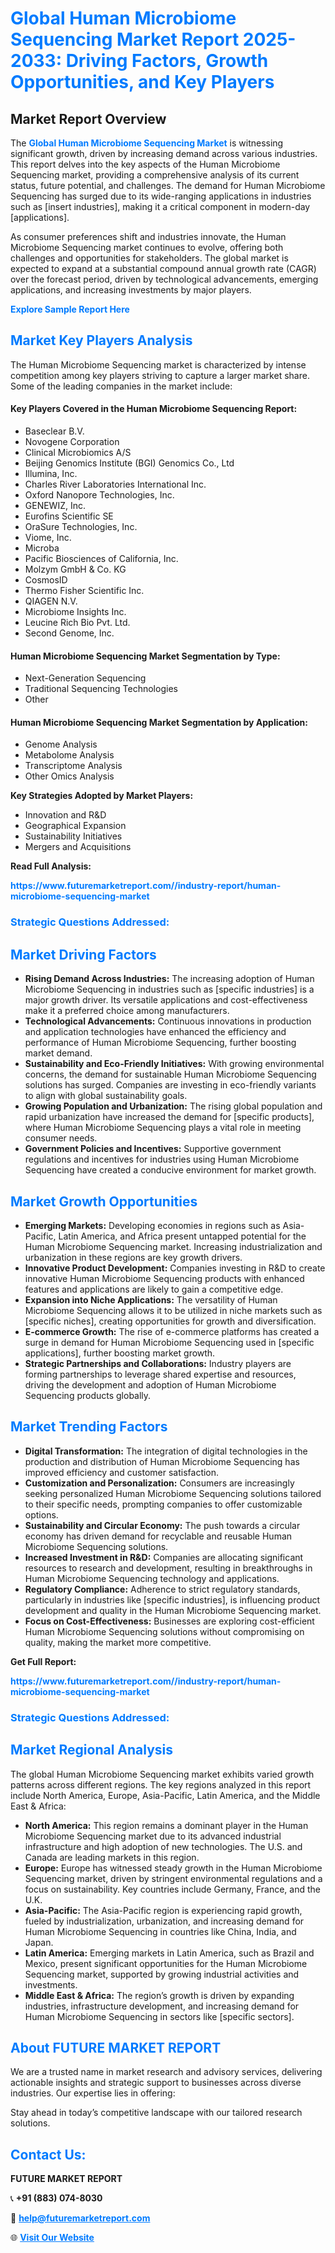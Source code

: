 <h1 style="color: #007BFF;">Global Human Microbiome Sequencing Market Report 2025-2033: Driving Factors, Growth Opportunities, and Key Players</h1>

<section id="overview">
<h2>Market Report Overview</h2>
<p>The <a href="https://www.futuremarketreport.com//industry-report/human-microbiome-sequencing-market" style="color: #007BFF; text-decoration: none;"><strong>Global Human Microbiome Sequencing Market</strong></a> is witnessing significant growth, driven by increasing demand across various industries. This report delves into the key aspects of the Human Microbiome Sequencing market, providing a comprehensive analysis of its current status, future potential, and challenges. The demand for Human Microbiome Sequencing has surged due to its wide-ranging applications in industries such as [insert industries], making it a critical component in modern-day [applications].</p>
<p>As consumer preferences shift and industries innovate, the Human Microbiome Sequencing market continues to evolve, offering both challenges and opportunities for stakeholders. The global market is expected to expand at a substantial compound annual growth rate (CAGR) over the forecast period, driven by technological advancements, emerging applications, and increasing investments by major players.</p>
</section>

<section id="overview">
<p><a href="https://www.futuremarketreport.com//request-sample/reportId=78844" style="color: #007BFF; text-decoration: none;"><strong>Explore Sample Report Here</strong></a></p>
</section>

<section id="key-players">
<h2 style="color: #007BFF;">Market Key Players Analysis</h2>
<p>The Human Microbiome Sequencing market is characterized by intense competition among key players striving to capture a larger market share. Some of the leading companies in the market include:</p>
<h4>Key Players Covered in the Human Microbiome Sequencing Report:</h4>
<ul><li>Baseclear B.V.</li><li>Novogene Corporation</li><li>Clinical Microbiomics A/S</li><li>Beijing Genomics Institute (BGI) Genomics Co., Ltd</li><li>Illumina, Inc.</li><li>Charles River Laboratories International Inc.</li><li>Oxford Nanopore Technologies, Inc.</li><li>GENEWIZ, Inc.</li><li>Eurofins Scientific SE</li><li>OraSure Technologies, Inc.</li><li>Viome, Inc.</li><li>Microba</li><li>Pacific Biosciences of California, Inc.</li><li>Molzym GmbH &amp; Co. KG</li><li>CosmosID</li><li>Thermo Fisher Scientific Inc.</li><li>QIAGEN N.V.</li><li>Microbiome Insights Inc.</li><li>Leucine Rich Bio Pvt. Ltd.</li><li>Second Genome, Inc.</li></ul>
<h4>Human Microbiome Sequencing Market Segmentation by Type:</h4>
<ul><li>Next-Generation Sequencing</li><li>Traditional Sequencing Technologies</li><li>Other</li></ul>

<h4>Human Microbiome Sequencing Market Segmentation by Application:</h4>
<ul><li>Genome Analysis</li><li>Metabolome Analysis</li><li>Transcriptome Analysis</li><li>Other Omics Analysis</li></ul>
<p><strong>Key Strategies Adopted by Market Players:</strong></p>
<ul>
<li>Innovation and R&D</li>
<li>Geographical Expansion</li>
<li>Sustainability Initiatives</li>
<li>Mergers and Acquisitions</li>
</ul>
</section>

<section>
<p><strong>Read Full Analysis: </strong></p><a href="https://www.futuremarketreport.com//industry-report/human-microbiome-sequencing-market" style="color: #007BFF; text-decoration: none;"><strong>https://www.futuremarketreport.com//industry-report/human-microbiome-sequencing-market</strong></a>
<h3 style="color: #007BFF;">Strategic Questions Addressed:</h3>
</section>

<section id="driving-factors">
<h2 style="color: #007BFF;">Market Driving Factors</h2>
<ul>
<li><strong>Rising Demand Across Industries:</strong> The increasing adoption of Human Microbiome Sequencing in industries such as [specific industries] is a major growth driver. Its versatile applications and cost-effectiveness make it a preferred choice among manufacturers.</li>
<li><strong>Technological Advancements:</strong> Continuous innovations in production and application technologies have enhanced the efficiency and performance of Human Microbiome Sequencing, further boosting market demand.</li>
<li><strong>Sustainability and Eco-Friendly Initiatives:</strong> With growing environmental concerns, the demand for sustainable Human Microbiome Sequencing solutions has surged. Companies are investing in eco-friendly variants to align with global sustainability goals.</li>
<li><strong>Growing Population and Urbanization:</strong> The rising global population and rapid urbanization have increased the demand for [specific products], where Human Microbiome Sequencing plays a vital role in meeting consumer needs.</li>
<li><strong>Government Policies and Incentives:</strong> Supportive government regulations and incentives for industries using Human Microbiome Sequencing have created a conducive environment for market growth.</li>
</ul>
</section>

<section id="growth-opportunities">
<h2 style="color: #007BFF;">Market Growth Opportunities</h2>
<ul>
<li><strong>Emerging Markets:</strong> Developing economies in regions such as Asia-Pacific, Latin America, and Africa present untapped potential for the Human Microbiome Sequencing market. Increasing industrialization and urbanization in these regions are key growth drivers.</li>
<li><strong>Innovative Product Development:</strong> Companies investing in R&D to create innovative Human Microbiome Sequencing products with enhanced features and applications are likely to gain a competitive edge.</li>
<li><strong>Expansion into Niche Applications:</strong> The versatility of Human Microbiome Sequencing allows it to be utilized in niche markets such as [specific niches], creating opportunities for growth and diversification.</li>
<li><strong>E-commerce Growth:</strong> The rise of e-commerce platforms has created a surge in demand for Human Microbiome Sequencing used in [specific applications], further boosting market growth.</li>
<li><strong>Strategic Partnerships and Collaborations:</strong> Industry players are forming partnerships to leverage shared expertise and resources, driving the development and adoption of Human Microbiome Sequencing products globally.</li>
</ul>
</section>

<section id="trending-factors">
<h2 style="color: #007BFF;">Market Trending Factors</h2>
<ul>
<li><strong>Digital Transformation:</strong> The integration of digital technologies in the production and distribution of Human Microbiome Sequencing has improved efficiency and customer satisfaction.</li>
<li><strong>Customization and Personalization:</strong> Consumers are increasingly seeking personalized Human Microbiome Sequencing solutions tailored to their specific needs, prompting companies to offer customizable options.</li>
<li><strong>Sustainability and Circular Economy:</strong> The push towards a circular economy has driven demand for recyclable and reusable Human Microbiome Sequencing solutions.</li>
<li><strong>Increased Investment in R&D:</strong> Companies are allocating significant resources to research and development, resulting in breakthroughs in Human Microbiome Sequencing technology and applications.</li>
<li><strong>Regulatory Compliance:</strong> Adherence to strict regulatory standards, particularly in industries like [specific industries], is influencing product development and quality in the Human Microbiome Sequencing market.</li>
<li><strong>Focus on Cost-Effectiveness:</strong> Businesses are exploring cost-efficient Human Microbiome Sequencing solutions without compromising on quality, making the market more competitive.</li>
</ul>
</section>

<section>
<p><strong>Get Full Report: </strong></p><a href="https://www.futuremarketreport.com//industry-report/human-microbiome-sequencing-market" style="color: #007BFF; text-decoration: none;"><strong>https://www.futuremarketreport.com//industry-report/human-microbiome-sequencing-market</strong></a>
<h3 style="color: #007BFF;">Strategic Questions Addressed:</h3>
</section>


<section id="regional-analysis">
<h2 style="color: #007BFF;">Market Regional Analysis</h2>
<p>The global Human Microbiome Sequencing market exhibits varied growth patterns across different regions. The key regions analyzed in this report include North America, Europe, Asia-Pacific, Latin America, and the Middle East & Africa:</p>
<ul>
<li><strong>North America:</strong> This region remains a dominant player in the Human Microbiome Sequencing market due to its advanced industrial infrastructure and high adoption of new technologies. The U.S. and Canada are leading markets in this region.</li>
<li><strong>Europe:</strong> Europe has witnessed steady growth in the Human Microbiome Sequencing market, driven by stringent environmental regulations and a focus on sustainability. Key countries include Germany, France, and the U.K.</li>
<li><strong>Asia-Pacific:</strong> The Asia-Pacific region is experiencing rapid growth, fueled by industrialization, urbanization, and increasing demand for Human Microbiome Sequencing in countries like China, India, and Japan.</li>
<li><strong>Latin America:</strong> Emerging markets in Latin America, such as Brazil and Mexico, present significant opportunities for the Human Microbiome Sequencing market, supported by growing industrial activities and investments.</li>
<li><strong>Middle East & Africa:</strong> The region’s growth is driven by expanding industries, infrastructure development, and increasing demand for Human Microbiome Sequencing in sectors like [specific sectors].</li>
</ul>
</section>

<footer>
<h2 style="color: #007BFF;">About FUTURE MARKET REPORT</h2>
<p>We are a trusted name in market research and advisory services, delivering actionable insights and strategic support to businesses across diverse industries. Our expertise lies in offering:</p>

<p>Stay ahead in today’s competitive landscape with our tailored research solutions.</p>

<h2 style="color: #007BFF;">Contact Us:</h2>
<p><strong>FUTURE MARKET REPORT</strong></p>
<p>📞 <strong>+91 (883) 074-8030</strong></p>
<p>📧 <strong><a href="mailto:help@futuremarketreport.com" style="color: #007BFF;">help@futuremarketreport.com</a></strong></p>
<p>🌐 <strong><a href="https://www.futuremarketreport.com/" style="color: #007BFF;">Visit Our Website</a></strong></p>
</footer>